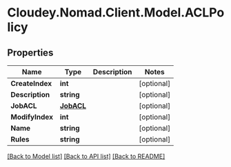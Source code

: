 # Cloudey.Nomad.Client.Model.ACLPolicy

## Properties

Name | Type | Description | Notes
------------ | ------------- | ------------- | -------------
**CreateIndex** | **int** |  | [optional] 
**Description** | **string** |  | [optional] 
**JobACL** | [**JobACL**](JobACL.md) |  | [optional] 
**ModifyIndex** | **int** |  | [optional] 
**Name** | **string** |  | [optional] 
**Rules** | **string** |  | [optional] 

[[Back to Model list]](../README.md#documentation-for-models) [[Back to API list]](../README.md#documentation-for-api-endpoints) [[Back to README]](../README.md)

